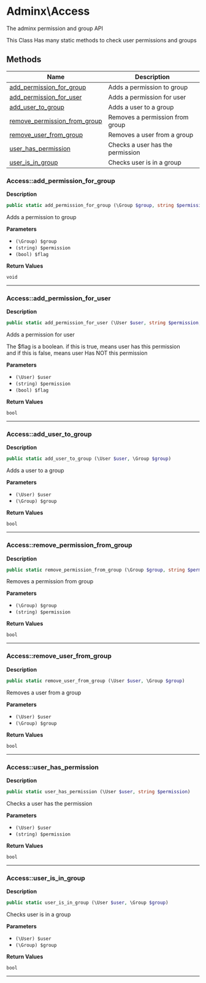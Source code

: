 # Adminx\Access  

The adminx permission and group API

This Class Has many static methods to
check user permissions and groups  





## Methods

| Name | Description |
|------|-------------|
|[add_permission_for_group](#accessadd_permission_for_group)|Adds a permission to group|
|[add_permission_for_user](#accessadd_permission_for_user)|Adds a permission for user|
|[add_user_to_group](#accessadd_user_to_group)|Adds a user to a group|
|[remove_permission_from_group](#accessremove_permission_from_group)|Removes a permission from group|
|[remove_user_from_group](#accessremove_user_from_group)|Removes a user from a group|
|[user_has_permission](#accessuser_has_permission)|Checks a user has the permission|
|[user_is_in_group](#accessuser_is_in_group)|Checks user is in a group|




### Access::add_permission_for_group  

**Description**

```php
public static add_permission_for_group (\Group $group, string $permission, bool $flag)
```

Adds a permission to group 

 

**Parameters**

* `(\Group) $group`
* `(string) $permission`
* `(bool) $flag`

**Return Values**

`void`


<hr />


### Access::add_permission_for_user  

**Description**

```php
public static add_permission_for_user (\User $user, string $permission, bool $flag)
```

Adds a permission for user 

The $flag is a boolean. if this is true, means user has this permission  
and if this is false, means user Has NOT this permission 

**Parameters**

* `(\User) $user`
* `(string) $permission`
* `(bool) $flag`

**Return Values**

`bool`




<hr />


### Access::add_user_to_group  

**Description**

```php
public static add_user_to_group (\User $user, \Group $group)
```

Adds a user to a group 

 

**Parameters**

* `(\User) $user`
* `(\Group) $group`

**Return Values**

`bool`




<hr />


### Access::remove_permission_from_group  

**Description**

```php
public static remove_permission_from_group (\Group $group, string $permission)
```

Removes a permission from group 

 

**Parameters**

* `(\Group) $group`
* `(string) $permission`

**Return Values**

`bool`




<hr />


### Access::remove_user_from_group  

**Description**

```php
public static remove_user_from_group (\User $user, \Group $group)
```

Removes a user from a group 

 

**Parameters**

* `(\User) $user`
* `(\Group) $group`

**Return Values**

`bool`




<hr />


### Access::user_has_permission  

**Description**

```php
public static user_has_permission (\User $user, string $permission)
```

Checks a user has the permission 

 

**Parameters**

* `(\User) $user`
* `(string) $permission`

**Return Values**

`bool`




<hr />


### Access::user_is_in_group  

**Description**

```php
public static user_is_in_group (\User $user, \Group $group)
```

Checks user is in a group 

 

**Parameters**

* `(\User) $user`
* `(\Group) $group`

**Return Values**

`bool`




<hr />

